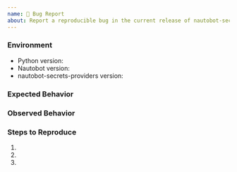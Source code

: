 ```yaml
---
name: 🐛 Bug Report
about: Report a reproducible bug in the current release of nautobot-secrets-providers
---
```


### Environment
* Python version:  <!-- Example: 3.11.4 -->
* Nautobot version:  <!-- Example: 1.4.0 -->
* nautobot-secrets-providers version:  <!-- Example: 1.0.0 -->

<!-- What did you expect to happen? -->
### Expected Behavior


<!-- What happened instead? -->
### Observed Behavior

<!--
    Describe in detail the exact steps that someone else can take to reproduce
    this bug using the current release.
-->
### Steps to Reproduce
1.
2.
3.
